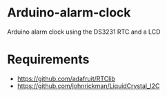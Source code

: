 # Arduino-alarm-clock
Arduino alarm clock using the DS3231 RTC and a LCD

# Requirements
- https://github.com/adafruit/RTClib
- https://github.com/johnrickman/LiquidCrystal_I2C
